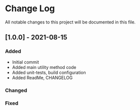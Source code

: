 # Change Log
All notable changes to this project will be documented in this file.

## [1.0.0] - 2021-08-15

### Added
- Initial commit
- Added main utility method code
- Added unit-tests, build configuration
- Added ReadMe, CHANGELOG

### Changed

### Fixed
